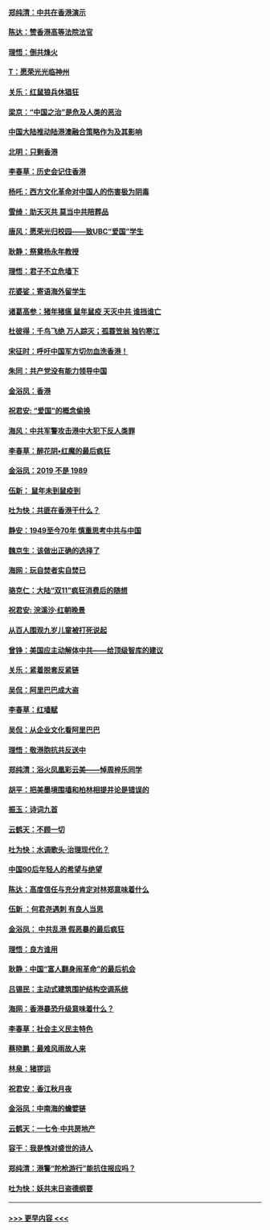 #### [郑纯清：中共在香港演示](../pages/nsc993/n11670539.md?t=11212144) 
#### [陈达：赞香港高等法院法官](../pages/nsc993/n11669542.md?t=11212144) 
#### [理悟：倒共烽火](../pages/nsc993/n11668844.md?t=11212144) 
#### [T：愿荣光光临神州](../pages/nsc993/n11668421.md?t=11212144) 
#### [关乐：红鼠狼兵休猖狂](../pages/nsc993/n11668378.md?t=11212144) 
#### [梁京：“中国之治”是危及人类的恶治](../pages/nsc993/n11668328.md?t=11212144) 
#### [中国大陆推动陆港澳融合策略作为及其影响](../pages/nsc993/n11668157.md?t=11212144) 
#### [北明：只剩香港](../pages/nsc993/n11668002.md?t=11212144) 
#### [李春草：历史会记住香港](../pages/nsc993/n11667927.md?t=11212144) 
#### [杨吒：西方文化革命对中国人的伤害极为阴毒](../pages/nsc993/n11664521.md?t=11212144) 
#### [雪绮：助天灭共 莫当中共陪葬品](../pages/nsc993/n11662650.md?t=11212144) 
#### [唐风：愿荣光归校园——致UBC“爱国”学生](../pages/nsc993/n11662194.md?t=11212144) 
#### [耿静：祭奠杨永年教授](../pages/nsc993/n11662514.md?t=11212144) 
#### [理悟：君子不立危墙下](../pages/nsc993/n11662172.md?t=11212144) 
#### [花婆娑：寄语海外留学生](../pages/nsc993/n11662121.md?t=11212144) 
#### [诸葛高参：猪年猪瘟 鼠年鼠疫 天灭中共 谁挡谁亡](../pages/nsc993/n11661980.md?t=11212144) 
#### [杜彼得：千鸟飞绝 万人踪灭；孤蓑笠翁 独钓寒江](../pages/nsc993/n11661170.md?t=11212144) 
#### [宋征时：呼吁中国军方切勿血洗香港！](../pages/nsc993/n11415318.md?t=11212144) 
#### [朱同：共产党没有能力领导中国](../pages/nsc993/n11660421.md?t=11212144) 
#### [金浴凤：香港](../pages/nsc993/n11660419.md?t=11212144) 
#### [祝君安: “爱国”的概念偷换](../pages/nsc993/n11659706.md?t=11212144) 
#### [海风：中共军警攻击港中大犯下反人类罪](../pages/nsc993/n11659632.md?t=11212144) 
#### [李春草：醉花阴•红魔的最后疯狂](../pages/nsc993/n11659287.md?t=11212144) 
#### [金浴凤：2019 不是 1989](../pages/nsc993/n11657663.md?t=11212144) 
#### [伍新： 鼠年未到鼠疫到](../pages/nsc993/n11655098.md?t=11212144) 
#### [吐为快：共匪在香港干什么？](../pages/nsc993/n11654891.md?t=11212144) 
#### [静安：1949至今70年 慎重思考中共与中国](../pages/nsc993/n11651244.md?t=11212144) 
#### [魏京生：该做出正确的选择了](../pages/nsc993/n11653084.md?t=11212144) 
#### [海网：玩自焚者实自焚已](../pages/nsc993/n11652423.md?t=11212144) 
#### [骆克仁：大陆“双11”疯狂消费后的随想](../pages/nsc993/n11652305.md?t=11212144) 
#### [祝君安: 浣溪沙·红朝晚景](../pages/nsc993/n11652258.md?t=11212144) 
#### [从百人围观九岁儿童被打死说起](../pages/nsc993/n11651030.md?t=11212144) 
#### [曾铮：美国应主动解体中共——给顶级智库的建议](../pages/nsc993/n11649888.md?t=11212144) 
#### [关乐：紧着脱套反紧链](../pages/nsc993/n11649069.md?t=11212144) 
#### [吴侃：阿里巴巴成大盗](../pages/nsc993/n11645523.md?t=11212144) 
#### [李春草：红墙赋](../pages/nsc993/n11646389.md?t=11212144) 
#### [吴侃：从企业文化看阿里巴巴](../pages/nsc993/n11645476.md?t=11212144) 
#### [理悟：敬港胞抗共反送中](../pages/nsc993/n11645466.md?t=11212144) 
#### [郑纯清：浴火凤凰彩云美——悼周梓乐同学](../pages/nsc993/n11645155.md?t=11212144) 
#### [胡平：把美墨境围墙和柏林相提并论是错误的](../pages/nsc993/n11645134.md?t=11212144) 
#### [振玉：诗词九首](../pages/nsc993/n11644081.md?t=11212144) 
#### [云鹤天：不顾一切](../pages/nsc993/n11643508.md?t=11212144) 
#### [吐为快：水调歌头·治理现代化？](../pages/nsc993/n11643485.md?t=11212144) 
#### [中国90后年轻人的希望与绝望](../pages/nsc993/n11642317.md?t=11212144) 
#### [陈达：高度信任与充分肯定对林郑意味着什么](../pages/nsc993/n11641441.md?t=11212144) 
#### [伍新 ：何君尧遇刺 有良人当思](../pages/nsc993/n11641503.md?t=11212144) 
#### [金浴凤： 中共乱港  假恶暴的最后疯狂](../pages/nsc993/n11641495.md?t=11212144) 
#### [理悟：良方谁用](../pages/nsc993/n11641463.md?t=11212144) 
#### [耿静：中国“富人翻身闹革命”的最后机会](../pages/nsc993/n11640655.md?t=11212144) 
#### [吕锡民：主动式建筑围护结构空调系统](../pages/nsc993/n11640168.md?t=11212144) 
#### [海网：香港暴恐升级意味着什么？](../pages/nsc993/n11635904.md?t=11212144) 
#### [李春草：社会主义民主特色](../pages/nsc993/n11634657.md?t=11212144) 
#### [蔡晓鹏：最难风雨故人来](../pages/nsc993/n11633145.md?t=11212144) 
#### [林泉：猪猡运](../pages/nsc993/n11631469.md?t=11212144) 
#### [祝君安：香江秋月夜](../pages/nsc993/n11631440.md?t=11212144) 
#### [金浴凤：中南海的蟾嬖链](../pages/nsc993/n11631290.md?t=11212144) 
#### [云鹤天：一七令·中共房地产](../pages/nsc993/n11630084.md?t=11212144) 
#### [容干：我是愧对盛世的诗人](../pages/nsc993/n11630059.md?t=11212144) 
#### [郑纯清：港警“陀枪游行”能抗住报应吗？](../pages/nsc993/n11629999.md?t=11212144) 
#### [吐为快：妖共末日盗德纲要](../pages/nsc993/n11628610.md?t=11212144) 

----
#### [ >>> 更早内容 <<< ](../indexes/nsc993-earlier.md)
